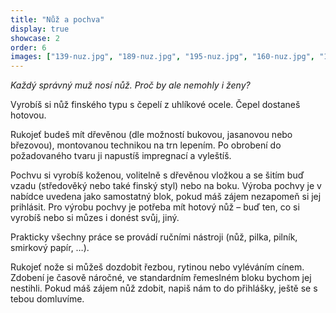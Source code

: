 ```yaml
---
title: "Nůž a pochva"
display: true
showcase: 2
order: 6
images: ["139-nuz.jpg", "189-nuz.jpg", "195-nuz.jpg", "160-nuz.jpg", "192-nuz.jpg", "141-nuz.jpg", "173-nuz.jpg"]
---
```

*Každý správný muž nosí nůž. Proč by ale nemohly i ženy?*

Vyrobíš si nůž finského typu s čepelí z uhlíkové ocele. Čepel dostaneš hotovou.

Rukojeť budeš mít dřevěnou (dle možností bukovou, jasanovou nebo březovou), montovanou technikou na trn lepením.
Po obrobení do požadovaného tvaru ji napustíš impregnací a vyleštíš.

Pochvu si vyrobíš koženou, volitelně s dřevěnou vložkou a se šitím buď vzadu (středověký nebo také finský styl)
nebo na boku. Výroba pochvy je v nabídce uvedena jako samostatný blok, pokud máš zájem nezapomeň si jej prihlásit.
Pro výrobu pochvy je potřeba mít hotový nůž &ndash; buď ten, co si vyrobíš nebo si můzes i donést svůj, jiný.

Prakticky všechny práce se provádí ručními nástroji (nůž, pilka, pilník, smirkový papír, &hellip;).

Rukojeť nože si můžeš dozdobit řezbou, rytinou nebo vyléváním cínem. Zdobení je časově náročné,
ve standardním řemeslném bloku bychom jej nestihli. Pokud máš zájem nůž zdobit, napiš nám to do přihlášky,
ještě se s tebou domluvíme.
